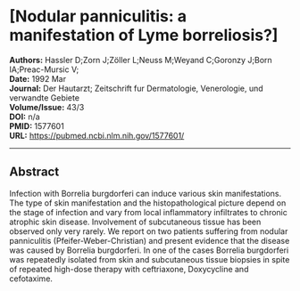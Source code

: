# [Nodular panniculitis: a manifestation of Lyme borreliosis?]

**Authors:** Hassler D;Zorn J;Zöller L;Neuss M;Weyand C;Goronzy J;Born IA;Preac-Mursic V;  
**Date:** 1992 Mar  
**Journal:** Der Hautarzt; Zeitschrift fur Dermatologie, Venerologie, und verwandte Gebiete  
**Volume/Issue:** 43/3  
**DOI:** n/a  
**PMID:** 1577601  
**URL:** https://pubmed.ncbi.nlm.nih.gov/1577601/

---

## Abstract

Infection with Borrelia burgdorferi can induce various skin manifestations. The type of skin manifestation and the histopathological picture depend on the stage of infection and vary from local inflammatory infiltrates to chronic atrophic skin disease. Involvement of subcutaneous tissue has been observed only very rarely. We report on two patients suffering from nodular panniculitis (Pfeifer-Weber-Christian) and present evidence that the disease was caused by Borrelia burgdorferi. In one of the cases Borrelia burgdorferi was repeatedly isolated from skin and subcutaneous tissue biopsies in spite of repeated high-dose therapy with ceftriaxone, Doxycycline and cefotaxime.
